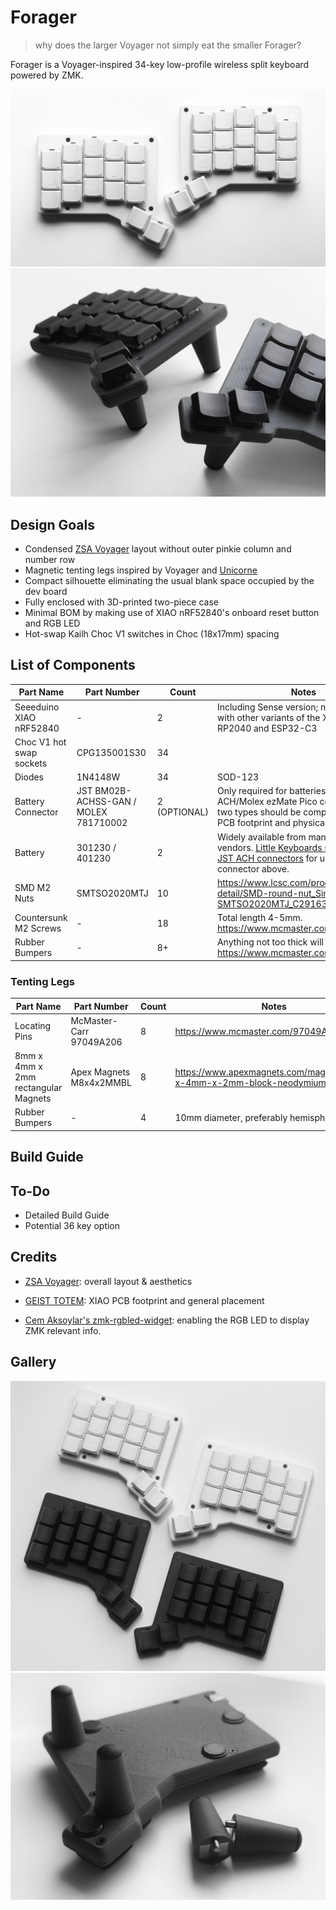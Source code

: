 # Forager

> why does the larger Voyager not simply eat the smaller Forager?

Forager is a Voyager-inspired 34-key low-profile wireless split keyboard powered by ZMK.

![Forager keyboard in white](/docs/images/forager_white.jpg)
![Forager keyboard with magnetic tenting legs attached](/docs/images/forager_tented.jpg)

## Design Goals

- Condensed [ZSA Voyager](https://www.zsa.io/voyager) layout without outer pinkie column and number row
- Magnetic tenting legs inspired by Voyager and [Unicorne](https://www.boardsource.xyz/products/unicorne)
- Compact silhouette eliminating the usual blank space occupied by the dev board
- Fully enclosed with 3D-printed two-piece case
- Minimal BOM by making use of XIAO nRF52840's onboard reset button and RGB LED
- Hot-swap Kailh Choc V1 switches in Choc (18x17mm) spacing

## List of Components

| Part Name | Part Number | Count | Notes |
| --------- | ----------- | ----- | -------------- |
| Seeeduino XIAO nRF52840 | - | 2 | Including Sense version; not compatible with other variants of the XIAO including RP2040 and ESP32-C3 |
| Choc V1 hot swap sockets | CPG135001S30 | 34 | |
| Diodes | 1N4148W | 34 | SOD-123 | - |
| Battery Connector | JST BM02B-ACHSS-GAN / MOLEX 781710002 | 2 (OPTIONAL) | Only required for batteries with JST ACH/Molex ezMate Pico connectors. The two types should be compatible in both PCB footprint and physical connector.
| Battery | 301230 / 401230 | 2 | Widely available from many keyboard vendors. [Little Keyboards sell ones with JST ACH connectors](https://www.littlekeyboards.com/collections/new-products/products/battery-w-jst-connector) for use with the connector above.
| SMD M2 Nuts | SMTSO2020MTJ | 10 | https://www.lcsc.com/product-detail/SMD-round-nut_Sinhoo-SMTSO2020MTJ_C2916384.html |
| Countersunk M2 Screws | - | 18 | Total length 4-5mm. https://www.mcmaster.com/91294A002/
| Rubber Bumpers | - | 8+ | Anything not too thick will do. https://www.mcmaster.com/95495K18/

### Tenting Legs

| Part Name | Part Number | Count | Notes |
| --------- | ----------- | ----- | -------------- |
| Locating Pins | McMaster-Carr 97049A206 | 8 | https://www.mcmaster.com/97049A206/ |
| 8mm x 4mm x 2mm rectangular Magnets | Apex Magnets M8x4x2MMBL | 8 | https://www.apexmagnets.com/magnets/8mm-x-4mm-x-2mm-block-neodymium-magnet |
| Rubber Bumpers | - | 4 | 10mm diameter, preferably hemispherical.

## Build Guide


## To-Do

- Detailed Build Guide
- Potential 36 key option

## Credits

- [ZSA Voyager](https://www.zsa.io/voyager): overall layout & aesthetics

- [GEIST TOTEM](https://github.com/GEIGEIGEIST/TOTEM): XIAO PCB footprint and general placement

- [Cem Aksoylar's zmk-rgbled-widget](https://github.com/caksoylar/zmk-rgbled-widget): enabling the RGB LED to display ZMK relevant info.

## Gallery

![Forager keyboard in black and white](/docs/images/forager_bw.jpg)
![Forager keyboard with detached tenting leg](/docs/images/forager_legs.jpg)